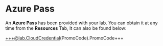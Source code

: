 
# Azure Pass

An **Azure Pass** has been provided with your lab. You can obtain it at any time from the **Resources** Tab, It can also be found below:

+++@lab.CloudCredential(PromoCode).PromoCode+++
